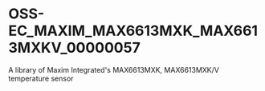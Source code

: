 # OSS-EC_MAXIM_MAX6613MXK_MAX6613MXKV_00000057
A library of Maxim Integrated's MAX6613MXK, MAX6613MXK/V temperature sensor
